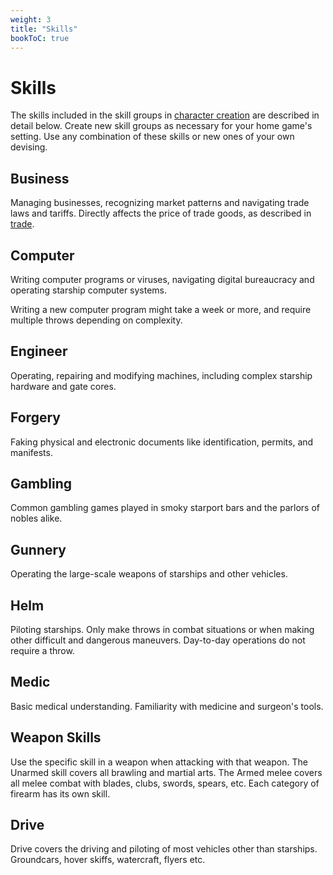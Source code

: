```yaml
---
weight: 3
title: "Skills"
bookToC: true
---
```


# Skills
The skills included in the skill groups in [character creation](/chapters/Rules-for-Play/character-creation/) are described in detail below. Create new skill groups as necessary for your home game's setting. Use any combination of these skills or new ones of your own devising.

## Business
Managing businesses, recognizing market patterns and navigating trade laws and tariffs. Directly affects the price of trade goods, as described in [trade](/chapters/Rules-for-Play/trade).

## Computer
Writing computer programs or viruses, navigating digital bureaucracy and operating starship computer systems.

Writing a new computer program might take a week or more, and require multiple throws depending on complexity.

## Engineer
Operating, repairing and modifying machines, including complex starship hardware and gate cores.

## Forgery
Faking physical and electronic documents like identification, permits, and manifests.

## Gambling
Common gambling games played in smoky starport bars and the parlors of nobles alike. 

## Gunnery
Operating the large-scale weapons of starships and other vehicles.

## Helm
Piloting starships. Only make throws in combat situations or when making other difficult and dangerous maneuvers. Day-to-day operations do not require a throw.

## Medic
Basic medical understanding. Familiarity with medicine and surgeon's tools.

## Weapon Skills
Use the specific skill in a weapon when attacking with that weapon. The Unarmed skill covers all brawling and martial arts. The Armed melee covers all melee combat with blades, clubs, swords, spears, etc. Each category of firearm has its own skill.

## Drive
Drive covers the driving and piloting of most vehicles other than starships. Groundcars, hover skiffs, watercraft, flyers etc.